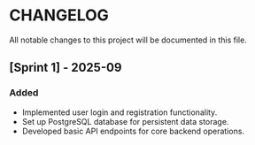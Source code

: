 # CHANGELOG

All notable changes to this project will be documented in this file.

## [Sprint 1] - 2025-09

### Added
- Implemented user login and registration functionality.
- Set up PostgreSQL database for persistent data storage.
- Developed basic API endpoints for core backend operations.
